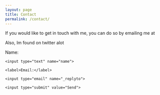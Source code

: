 ```yaml
---
layout: page
title: Contact
permalink: /contact/
---
```


If you would like to get in touch with me, you can do so by emailing me at 

Also, Im found on twitter alot

<form action="//formspree.io/your@email.com">
	<label>Name:</label>

    <input type="text" name="name">

    <label>Email:</label>

    <input type="email" name="_replyto">
    
    <input type="submit" value="Send">
</form> 